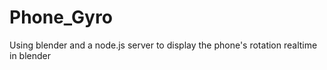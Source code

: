 # Phone_Gyro
Using blender and a node.js server to display the phone's rotation realtime in blender
